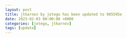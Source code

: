 ```yaml
---
layout: post
title: jtkarnov by jotego has been updated to 985595e
date: 2023-02-03 00:00:00 +0000
categories: [jotego, jtkarnov]
tags: [update]
---
```



